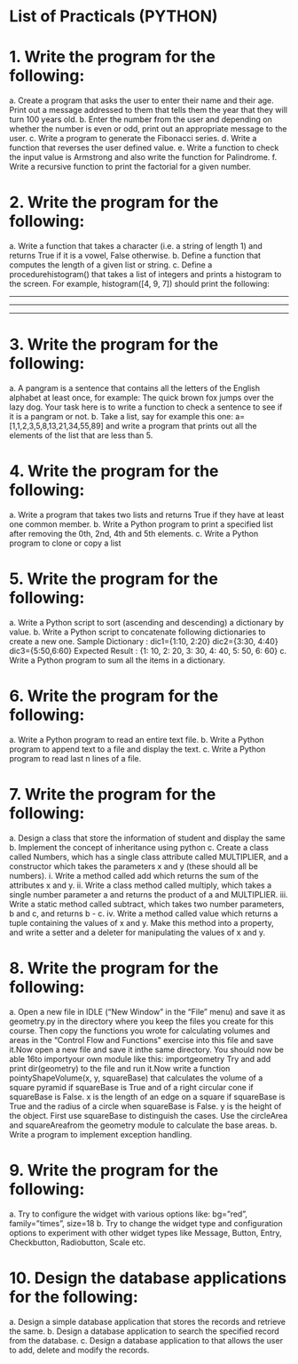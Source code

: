 # List of Practicals (PYTHON)

# 1. Write the program for the following:
a. Create a program that asks the user to enter their name and their age. Print out a message addressed to them that tells them the year that they will turn 100 years old.
b. Enter the number from the user and depending on whether the number is even or odd, print out an appropriate message to the user.
c. Write a program to generate the Fibonacci series.
d. Write a function that reverses the user defined value.
e. Write a function to check the input value is Armstrong and also write the function for Palindrome.
f. Write a recursive function to print the factorial for a given number.

# 2. Write the program for the following:
a. Write a function that takes a character (i.e. a string of length 1) and returns True if it is a vowel, False otherwise.
b. Define a function that computes the length of a given list or string. 
c. Define a procedurehistogram() that takes a list of integers and prints a histogram to the screen. For example, histogram([4, 9, 7]) should print the following:
****
*********
*******

# 3. Write the program for the following:
a. A pangram is a sentence that contains all the letters of the English alphabet at least once, for example: The quick brown fox jumps over the lazy dog. Your task here is to write a function to check a sentence to see if it is a pangram or not.
b. Take a list, say for example this one: a=[1,1,2,3,5,8,13,21,34,55,89] and write a program that prints out all the elements of the list that are less than 5.

# 4. Write the program for the following:
a. Write a program that takes two lists and returns True if they have at least one common member.
b. Write a Python program to print a specified list after removing the 0th, 2nd, 4th and 5th elements.
c. Write a Python program to clone or copy a list

# 5. Write the program for the following:
a. Write a Python script to sort (ascending and descending) a dictionary by value.
b. Write a Python script to concatenate following dictionaries to create a new one.
Sample Dictionary : 
dic1={1:10, 2:20} 
dic2={3:30, 4:40} 
dic3={5:50,6:60}
Expected Result : {1: 10, 2: 20, 3: 30, 4: 40, 5: 50, 6: 60}
c. Write a Python program to sum all the items in a dictionary.

# 6. Write the program for the following:
a. Write a Python program to read an entire text file.
b. Write a Python program to append text to a file and display the text.
c. Write a Python program to read last n lines of a file.

# 7. Write the program for the following:
a. Design a class that store the information of student and display the same
b. Implement the concept of inheritance using python
c. Create a class called Numbers, which has a single class attribute called MULTIPLIER, and a constructor which takes the parameters x and y (these should all be numbers).
i. Write a method called add which returns the sum of the attributes x and y.
ii. Write a class method called multiply, which takes a single number 
parameter a and returns the product of a and MULTIPLIER.
iii. Write a static method called subtract, which takes two number parameters, b
and c, and returns b - c.
iv. Write a method called value which returns a tuple containing the values of x
and y. Make this method into a property, and write a setter and a deleter for 
manipulating the values of x and y.

# 8. Write the program for the following:
a. Open a new file in IDLE (“New Window” in the “File” menu) and save it as geometry.py in the directory where you keep the files you create for this course. Then copy the functions you wrote for calculating volumes and areas in the “Control Flow and Functions” exercise into this file and save it.Now open a new file and save it inthe same directory. You should now be able 16to importyour own module like this: importgeometry
Try and add print dir(geometry) to the file and run it.Now write a function pointyShapeVolume(x, y, squareBase) that calculates the volume of a square pyramid if squareBase is True and of a right circular cone if squareBase is False. x is the length of an edge on a square if squareBase is True and the radius of a circle when squareBase is False. y is the height of the object. First use squareBase to distinguish the cases. Use the circleArea and squareAreafrom the geometry module to calculate the base areas.
b. Write a program to implement exception handling.

# 9. Write the program for the following:
a. Try to configure the widget with various options like: bg=”red”, family=”times”, size=18
b. Try to change the widget type and configuration options to experiment with 
other widget types like Message, Button, Entry, Checkbutton, Radiobutton, Scale 
etc.

# 10. Design the database applications for the following:
a. Design a simple database application that stores the records and retrieve the same.
b. Design a database application to search the specified record from the database.
c. Design a database application to that allows the user to add, delete and modify the records.
